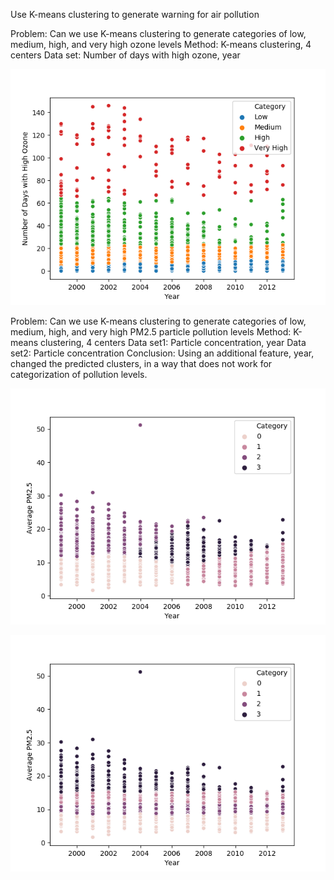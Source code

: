 Use K-means clustering to generate warning for air pollution

Problem:  Can we use K-means clustering to generate categories of low, medium, high, and very high ozone levels
Method:  K-means clustering, 4 centers 
Data set: Number of days with high ozone, year


![Image](AQ_4.png)


Problem:  Can we use K-means clustering to generate categories of low, medium, high, and very high PM2.5 particle pollution levels
Method:  K-means clustering, 4 centers 
Data set1: Particle concentration, year
Data set2: Particle concentration
Conclusion:  Using an additional feature, year, changed the predicted clusters, in a way that does not work for categorization of pollution levels.  

![Image](AQ_6.png)

![Image](AQ_7.png)


